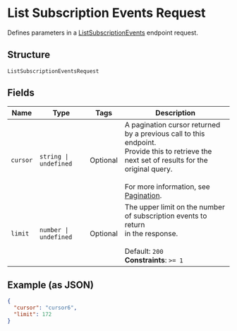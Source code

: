 
# List Subscription Events Request

Defines parameters in a
[ListSubscriptionEvents](/doc/api/subscriptions.md#list-subscription-events)
endpoint request.

## Structure

`ListSubscriptionEventsRequest`

## Fields

| Name | Type | Tags | Description |
|  --- | --- | --- | --- |
| `cursor` | `string \| undefined` | Optional | A pagination cursor returned by a previous call to this endpoint.<br>Provide this to retrieve the next set of results for the original query.<br><br>For more information, see [Pagination](https://developer.squareup.com/docs/working-with-apis/pagination). |
| `limit` | `number \| undefined` | Optional | The upper limit on the number of subscription events to return<br>in the response.<br><br>Default: `200`<br>**Constraints**: `>= 1` |

## Example (as JSON)

```json
{
  "cursor": "cursor6",
  "limit": 172
}
```


